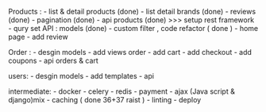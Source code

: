 Products :
    - list & detail products (done)
    - list detail brands (done)
    - reviews (done)
    - pagination (done)
    - api products (done) >>> setup rest framework
    - qury set API : models (done)
    - custom filter , code refactor ( done )
    - home page 
    - add review

Order :
    - desgin models
    - add views order
    - add cart
    - add checkout
    - add coupons
    - api orders & cart

users:
    - desgin models
    - add templates
    - api

intermediate:
    - docker
    - celery
    - redis
    - payment
    - ajax (Java script & django)mix
    - caching ( done 36+37 raist )
    - linting
    - deploy
